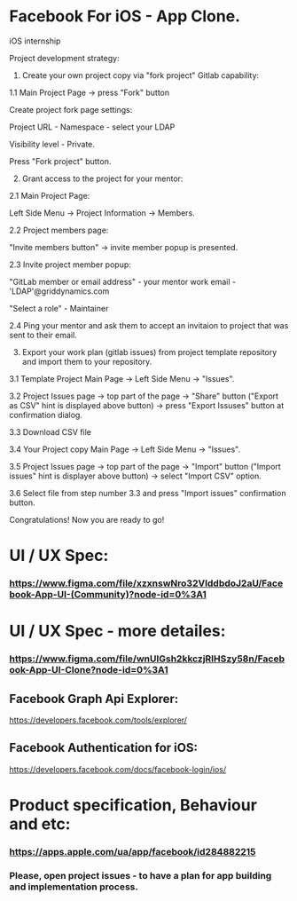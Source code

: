# Facebook For iOS - App Clone.

iOS internship

Project development strategy:

1. Create your own project copy via "fork project" Gitlab capability:

1.1 Main Project Page -> press "Fork" button

Create project fork page settings:

Project URL - Namespace - select your LDAP

Visibility level - Private.

Press "Fork project" button.

2. Grant access to the project for your mentor:

2.1 Main Project Page:

Left Side Menu -> Project Information -> Members.

2.2 Project members page:

"Invite members button" -> invite member popup is presented.

2.3 Invite project member popup:

"GitLab member or email address" - your mentor work email - 'LDAP'@griddynamics.com

"Select a role" - Maintainer

2.4 Ping your mentor and ask them to accept an invitaion to project that was sent to their email.

3. Export your work plan (gitlab issues) from project template repository and import them to your repository.

3.1 Template Project Main Page -> Left Side Menu -> "Issues".

3.2 Project Issues page -> top part of the page -> "Share" button ("Export as CSV" hint is displayed above button) -> press "Export Issuses" button at confirmation dialog.

3.3 Download CSV file

3.4 Your Project copy Main Page -> Left Side Menu -> "Issues".

3.5 Project Issues page -> top part of the page -> "Import" button ("Import issues" hint is displayer above button) -> select "Import CSV" option.

3.6 Select file from step number 3.3 and press "Import issues" confirmation button.

Congratulations! Now you are ready to go!

# UI / UX Spec:

### https://www.figma.com/file/xzxnswNro32VIddbdoJ2aU/Facebook-App-UI-(Community)?node-id=0%3A1

# UI / UX Spec - more detailes:

### https://www.figma.com/file/wnUlGsh2kkczjRlHSzy58n/Facebook-App-UI-Clone?node-id=0%3A1

## Facebook Graph Api Explorer:

https://developers.facebook.com/tools/explorer/

## Facebook Authentication for iOS:

https://developers.facebook.com/docs/facebook-login/ios/


# Product specification, Behaviour and etc:

### https://apps.apple.com/ua/app/facebook/id284882215

### Please, open project issues - to have a plan for app building and implementation process. 


